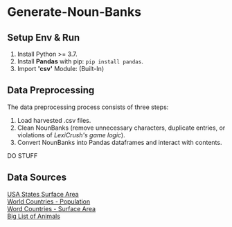 # Generate-Noun-Banks

## Setup Env & Run

1. Install Python >= 3.7.
2. Install **Pandas** with pip: `pip install pandas`.
3. Import **'csv'** Module: (Built-In)



## Data Preprocessing

The data preprocessing process consists of three steps:

1. Load harvested .csv files.
2. Clean NounBanks (remove unnecessary characters, duplicate entries, or violations of *LexiCrush's game logic*).
3. Convert NounBanks into Pandas dataframes and interact with contents.


DO STUFF

## Data Sources
[USA States Surface Area](https://github.com/jakevdp/data-USstates/blob/master/state-areas.csv)<br>
[World Countries - Population](https://data.worldbank.org/indicator/SP.POP.TOTL)<br>
[Word Countries - Surface Area](https://data.worldbank.org/indicator/AG.SRF.TOTL.K2)<br>
[Big List of Animals](https://gist.github.com/atduskgreg/3cf8ef48cb0d29cf151bedad81553a54)<br>

